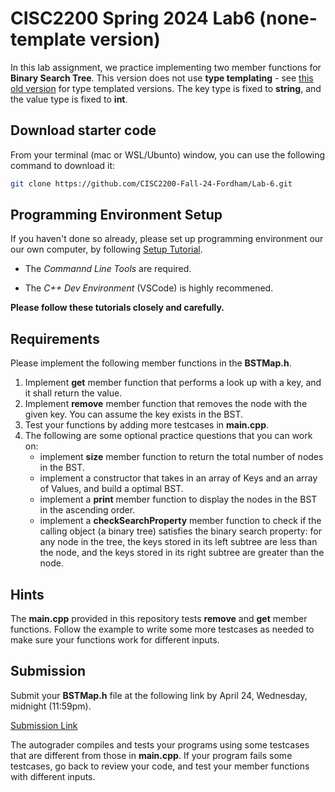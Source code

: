 # CISC2200 Spring 2024 Lab6 (none-template version)

In this lab assignment, we practice implementing two member functions for **Binary Search Tree**.
This version does not use **type templating** - see [this old version](https://github.com/CISC2200-Spring2024/lab6/tree/main)
for type templated versions.
The key type is fixed to **string**, and the value type is fixed to **int**.

## Download starter code

From your terminal (mac or WSL/Ubunto) window, you can use the following command
to download it:

```bash
git clone https://github.com/CISC2200-Fall-24-Fordham/Lab-6.git
```

## Programming Environment Setup

If you haven't done so already, please set up programming environment our our own computer,
by following [Setup Tutorial](https://eecs280staff.github.io/tutorials/).

- The _Commannd Line Tools_ are required.

- The _C++ Dev Environment_ (VSCode) is highly recommened.

**Please follow these tutorials closely and carefully.**

## Requirements

Please implement the following member functions in the **BSTMap.h**.

1. Implement **get** member function that performs a look up with a key, and it shall return the value.
2. Implement **remove** member function that removes the node with the given key. You can assume the key exists in the BST.
3. Test your functions by adding more testcases in  **main.cpp**.
4. The following are some optional practice questions that you can work on:
    - implement **size** member function to return the total number of nodes in the BST.
    - implement a constructor that takes in an array of Keys and an array of Values, and build a optimal BST.
    - implement a **print** member function to display the nodes in the BST in the ascending order.
    - implement a **checkSearchProperty** member function to check if the calling object (a binary tree) satisfies the binary search property: for any node in the tree, the keys stored in its left subtree are less than the node, and the keys stored in its right subtree are greater than the node.

## Hints

The **main.cpp** provided in this repository tests **remove** and **get** member functions.
Follow the example to write some more testcases as needed to make sure your functions work for different inputs.

## Submission

Submit your **BSTMap.h** file at the following link by April 24, Wednesday, midnight (11:59pm).

[Submission Link](https://storm.cis.fordham.edu:8443/web/project/1960)

The autograder compiles and tests your programs using
some testcases that are different from those in **main.cpp**. If your program fails some testcases, go back to review your code, and test your member functions
with different inputs.
